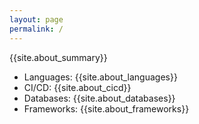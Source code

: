 ```yaml
---
layout: page
permalink: /
---
```


{{site.about_summary}}

* Languages: {{site.about_languages}}
* CI/CD: {{site.about_cicd}}
* Databases: {{site.about_databases}}
* Frameworks: {{site.about_frameworks}}
